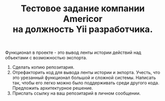 <p align="center">
    <h1 align="center">Тестовое задание компании Americor <br> на должность Yii разработчика.</h1>
    <br>
</p>

Функционал в проекте - это вывод ленты истории действий над объектами с возможностью экспорта. 

1. Сделать копию репозитария.
2. Отрефакторить код для вывода ленты истории и экпорта. Учесть, что это урезанный функционал большой и сложной системы. Написать так, чтобы его легко можно было поддерживать среди другого кода. Предложить архитектурное решение.
3. Прислать ссылку на ваш репозитарий в личном сообщении.

